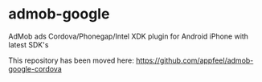 admob-google
============

AdMob ads Cordova/Phonegap/Intel XDK plugin for Android iPhone with latest SDK's

This repository has been moved here: https://github.com/appfeel/admob-google-cordova
